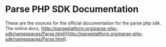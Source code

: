 # Parse PHP SDK Documentation

These are the sources for the official documentation for the parse php sdk.
The online docs, (http://parseplatform.org/parse-php-sdk/namespaces/Parse.html)[http://parseplatform.org/parse-php-sdk/namespaces/Parse.html].
